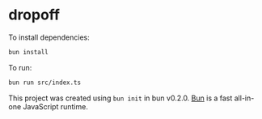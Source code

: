 # dropoff

To install dependencies:

```bash
bun install
```

To run:

```bash
bun run src/index.ts
```

This project was created using `bun init` in bun v0.2.0. [Bun](https://bun.sh) is a fast all-in-one JavaScript runtime.
